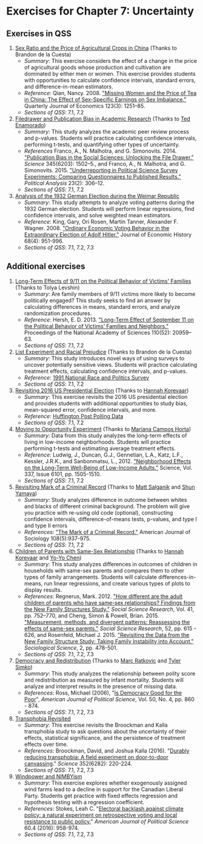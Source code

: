 # Exercises for Chapter 7: Uncertainty
## Exercises in QSS
1. [Sex Ratio and the Price of Agricultural Crops in China](china-women) (Thanks to Brandon de la Cuesta)
   * *Summary*: This exercise considers the effect of a change in the price of agricultural goods whose production and cultivation are dominated by either men or women. This exercise provides students with opportunities to calculate confidence intervals, standard errors, and difference-in-mean estimators.
   * *Reference*: Qian, Nancy. 2008. ["Missing Women and the Price of Tea in China: The Effect of Sex-Specific Earnings on Sex Imbalance."](https://dx.doi.org/10.1162/qjec.2008.123.3.1251) Quarterly Journal of Economics 123(3): 1251–85.
   * *Sections of QSS*: 7.1, 7.2
2. [Filedrawer and Publication Bias in Academic Research](file-drawer) (Thanks to [Ted Enamorado](https://github.com/tedenamorado))
   * *Summary*: This study analyzes the academic peer review process and p-values. Students will practice calculating confidence intervals, performing t-tests, and quantifying other types of uncertainty.
   * *References* Franco, A., N. Malhotra, and G. Simonovits. 2014. ["Publication Bias in the Social Sciences: Unlocking the File Drawer."](https://dx.doi.org/10.1126/science.1255484) *Science* 345(6203): 1502–5., and Franco, A., N. Malhotra, and G. Simonovits. 2015. ["Underreporting in Political Science Survey Experiments: Comparing Questionnaires to Published Results."](https://dx.doi.org/10.1093/pan/mpv006) *Political Analysis* 23(2): 306–12.
   * *Sections of QSS*: 7.1, 7.2
3. [Analysis of the 1932 German Election during the Weimar Republic](nazis-election)
   * *Summary*: This study attempts to analyze voting patterns during the 1932 German election. Students will perform linear regressions, find confidence intervals, and solve weighted mean estimators.
   * *Reference*:  King, Gary, Ori Rosen, Martin Tanner, Alexander F. Wagner. 2008. ["Ordinary Economic Voting Behavior in the Extraordinary Election of Adolf Hitler."](https://dx.doi.org/10.1017/S0022050708000788) Journal of Economic History 68(4): 951-996.
   * *Sections of QSS*: 7.1, 7.2, 7.3

## Additional exercises
1. [Long-Term Effects of 9/11 on the Political Behavior of Victims' Families](911-victims) (Thanks to Tolya Levshin)
   * *Summary*: Are family members of 9/11 victims more likely to become politically engaged? This study seeks to find an answer by calculating differences in means, standard errors, and analyze randomization procedures.
   * *Reference*: Hersh, E. D. 2013. ["Long-Term Effect of September 11 on the Political Behavior of Victims’ Families and Neighbors."](https://dx.doi.org/10.1073/pnas.1315043110) Proceedings of the National Academy of Sciences 110(52): 20959–63.
   * *Sections of QSS*: 7.1, 7.2
2. [List Experiment and Racial Prejudice](listexp-race) (Thanks to Brandon de la Cuesta)
   * *Summary*: This study introduces novel ways of using surveys to uncover potentially sensitive views. Students will practice calculating treatment effects, calculating confidence intervals, and p-values.
   * *Reference*: [1991 National Race and Politics Survey](http://sda.berkeley.edu/cgi-bin/hsda?harcsda+natlrace)
   * *Sections of QSS*: 7.1, 7.2
3. [Revisiting 2016 US Presidential Election](election-2016) (Thanks to [Hannah Korevaar](https://github.com/hkorevaar))
   * *Summary*: This exercise revisits the 2016 US presidential election and provides students with additional opportunities to study bias, mean-squared error, confidence intervals, and more.
   * *Reference*: [Huffington Post Polling Data](http://elections.huffingtonpost.com/pollster#2016-general-election)
   * *Sections of QSS*: 7.1, 7.2
4. [Moving to Opportunity Experiment](moving-to-opp) (Thanks to [Mariana Campos Horta](https://github.com/marianaCH))
   * *Summary*: Data from this study analyzes the long-term effects of living in low-income neighborhoods. Students will practice performing t-tests and estimating average treatment effects.
   * *Reference*: Ludwig, J., Duncan, G.J., Gennetian, L.A., Katz, L.F., Kessler, J.R.K., and Sanbonmatsu, L., 2012. ["Neighborhood Effects on the Long-Term Well-Being of Low-Income Adults."](https://dx.doi.org/10.1126/science.1224648) Science, Vol. 337, Issue 6101, pp. 1505-1510.
   * *Sections of QSS*: 7.1, 7.2
5. [Revisiting Mark of a Criminal Record](criminal-record-revisited) (Thanks to [Matt Salganik](https://github.com/msalganik) and [Shun Yamaya](https://github.com/Shooony))
   * *Summary*: Study analyzes difference in outcome between whites and blacks of different criminal background. The problem will give you practice with re-using old code (optional), constructing confidence intervals, difference-of-means tests, p-values, and type I and type II errors
   * *References*: ["The Mark of a Criminal Record."](https://dx.doi.org/10.1086/374403) American Journal of Sociology 108(5):937-975.
   * *Sections of QSS*: 7.1, 7.2
6. [Children of Parents with Same-Sex Relationship](new-family) (Thanks to [Hannah Korevaar](https://github.com/hkorevaar) and [Yo-Yo Chen](https://github.com/shuangyoyo))
   * *Summary*: This study analyzes differences in outcomes of children in households with same-sex parents and compares them to other types of family arrangements. Students will calculate differences-in-means, run linear regressions, and create various types of plots to display results.
   * *References*: Regnerus, Mark. 2012. ["How different are the adult children of parents who have same-sex relationships? Findings from the New Family Structures Study."](https://dx.doi.org/10.1016/j.ssresearch.2012.03.009) *Social Science Research*, Vol. 41, pp. 752–770, and Cheng, Simon & Powell, Brian. 2015. ["Measurement, methods, and divergent patterns: Reassessing the effects of same-sex parents."](https://dx.doi.org/10.1016/j.ssresearch.2015.04.005) *Social Science Research*, 52, pp. 615 - 626, and Rosenfeld, Michael J. 2015. ["Revisiting the Data from the New Family Structure Study: Taking Family Instability into Account."](https://dx.doi.org/10.15195/v2.a23) *Sociological Science*, 2, pp. 478-501.
   * *Sections of QSS*: 7.1, 7.2, 7.3   
7. [Democracy and Redistribution](democracy-redistribution) (Thanks to [Marc Ratkovic](https://github.com/ratkovic) and [Tyler Simko](https://github.com/tylersimko))
   * *Summary*: This study analyzes the relationship between polity score and redistribution as measured by infant mortality. Students will analyze and interpret results in the presence of missing data.
   * *References*: Ross, Michael (2006), "[Is Democracy Good for the Poor](https://doi.org/10.1111/j.1540-5907.2006.00220.x)", *American Journal of Political Science*, Vol. 50, No. 4, pp. 860 - 874.
   * *Sections of QSS*: 7.1, 7.2, 7.3
8. [Transphobia Revisited](transphobia-revisited)
   * *Summary*: This exercise revisits the Broockman and Kalla transphobia study to ask questions about the uncertainty of their effects, statistical significance, and the persistence of treatment effects over time.
   * *References*: Broockman, David, and Joshua Kalla (2016). "[Durably reducing transphobia: A field experiment on door-to-door canvassing](https://doi.org/10.1126/science.aad9713)." *Science* 352(6282): 220-224.
   * *Sections of QSS*: 7.1, 7.2, 7.3
9. [Windpower and NIMBYism](windpower)
   * *Summary*: This exercise explores whether exogenously assigned wind farms lead to a decline in support for the Canadian Liberal Party. Students get practice with fixed effects regression and hypothesis testing with a regression coefficient.
   * *References*: Stokes, Leah C. "[Electoral backlash against climate policy: a natural experiment on retrospective voting and local resistance to public policy.](http://dx.doi.org/10.1111/ajps.12220])" *American Journal of Political Science* 60.4 (2016): 958-974.
   * *Sections of QSS*: 7.1, 7.2, 7.3

